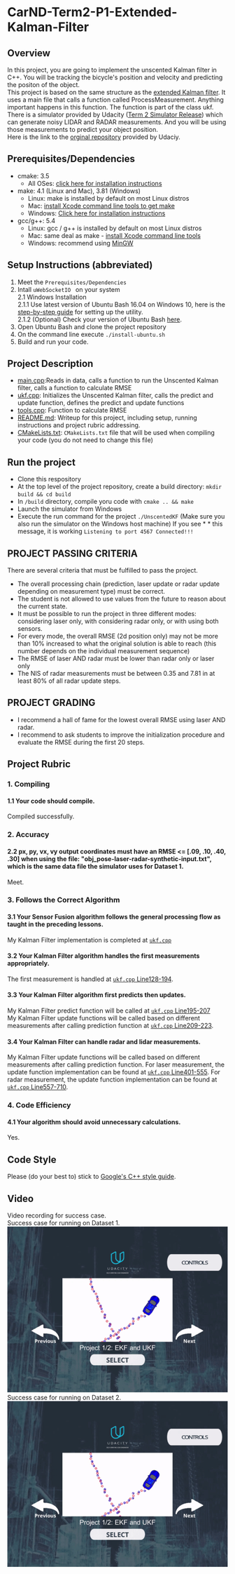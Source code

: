 # CarND-Term2-P1-Extended-Kalman-Filter  
## Overview  
In this project, you are going to implement the unscented Kalman filter in C++. You will be tracking the bicycle's position and velocity and predicting the positon of the object.  
This project is based on the same structure as the [extended Kalman filter](https://github.com/ikcGitHub/CarND-Term2-P1-Extended-Kalman-Filter). It uses a main file that calls a function called ProcessMeasurement. Anything important happens in this function. The function is part of the class ukf.  
There is a simulator provided by Udacity ([Term 2 Simulator Release](https://github.com/udacity/self-driving-car-sim/releases/)) which can generate noisy LIDAR and RADAR measurements. And you will be using those measurements to predict your object position.  
Here is the link to the [orginal repository](https://github.com/udacity/CarND-Unscented-Kalman-Filter-Project) provided by Udaciy.  
## Prerequisites/Dependencies  
* cmake: 3.5  
  * All OSes: [click here for installation instructions](https://cmake.org/install/)  
* make: 4.1 (Linux and Mac), 3.81 (Windows)  
  * Linux: make is installed by default on most Linux distros  
  * Mac: [install Xcode command line tools to get make](https://developer.apple.com/xcode/features/)  
  * Windows: [Click here for installation instructions](http://gnuwin32.sourceforge.net/packages/make.htm)  
* gcc/g++: 5.4  
  * Linux: gcc / g++ is installed by default on most Linux distros  
  * Mac: same deal as make - [install Xcode command line tools](https://developer.apple.com/xcode/features)  
  * Windows: recommend using [MinGW](http://www.mingw.org/)  
## Setup Instructions (abbreviated)  
1. Meet the `Prerequisites/Dependencies`  
2. Intall `uWebSocketIO ` on your system  
  2.1 Windows Installation  
  2.1.1 Use latest version of Ubuntu Bash 16.04 on Windows 10, here is the [step-by-step guide](https://www.howtogeek.com/249966/how-to-install-and-use-the-linux-bash-shell-on-windows-10/) for setting up the utility.  
  2.1.2 (Optional) Check your version of Ubuntu Bash [here](https://www.howtogeek.com/278152/how-to-update-the-windows-bash-shell/).  
3. Open Ubuntu Bash and clone the project repository  
4. On the command line execute `./install-ubuntu.sh`  
5. Build and run your code.  
## Project Description  
- [main.cpp](./src/main.cpp):Reads in data, calls a function to run the Unscented Kalman filter, calls a function to calculate RMSE
- [ukf.cpp](./src/ukf.cpp): Initializes the Unscented Kalman filter, calls the predict and update function, defines the predict and update functions
- [tools.cpp](./src/tools.cpp): Function to calculate RMSE
- [README.md](./README.md): Writeup for this project, including setup, running instructions and project rubric addressing.  
- [CMakeLists.txt](./CMakeLists.txt): `CMakeLists.txt` file that will be used when compiling your code (you do not need to change this file)
## Run the project  
* Clone this respository
* At the top level of the project repository, create a build directory: `mkdir build && cd build`
* In `/build` directory, compile yoru code with `cmake .. && make`
* Launch the simulator from Windows
* Execute the run command for the project `./UnscentedKF` (Make sure you also run the simulator on the Windows host machine) If you see * * this message, it is working `Listening to port 4567 Connected!!!`
## PROJECT PASSING CRITERIA  
There are several criteria that must be fulfilled to pass the project.
- The overall processing chain (prediction, laser update or radar update depending on measurement type) must be correct.
- The student is not allowed to use values from the future to reason about the current state.
- It must be possible to run the project in three different modes: considering laser only, with considering radar only, or with using both sensors.
- For every mode, the overall RMSE (2d position only) may not be more than 10% increased to what the original solution is able to reach (this number depends on the individual measurement sequence)
- The RMSE of laser AND radar must be lower than radar only or laser only
- The NIS of radar measurements must be between 0.35 and 7.81 in at least 80% of all radar update steps.
## PROJECT GRADING  
- I recommend a hall of fame for the lowest overall RMSE using laser AND radar.
- I recommend to ask students to improve the initialization procedure and evaluate the RMSE during the first 20 steps.
## Project Rubric  
### 1. Compiling  
#### 1.1 Your code should compile.  
Compiled successfully.  
### 2. Accuracy  
#### 2.2 px, py, vx, vy output coordinates must have an RMSE <= [.09, .10, .40, .30] when using the file: "obj_pose-laser-radar-synthetic-input.txt", which is the same data file the simulator uses for Dataset 1.  
Meet.
### 3. Follows the Correct Algorithm  
#### 3.1 Your Sensor Fusion algorithm follows the general processing flow as taught in the preceding lessons.  
My Kalman Filter implementation is completed at [`ukf.cpp`](./src/ukf.cpp)  
#### 3.2 Your Kalman Filter algorithm handles the first measurements appropriately.  
The first measurement is handled at [`ukf.cpp` Line128-194](./src/ukf.cpp#L128-L194).  
#### 3.3 Your Kalman Filter algorithm first predicts then updates.  
My Kalman Filter predict function will be called at [`ukf.cpp` Line195-207](./src/ukf.cpp#L195-L207)  
My Kalman Filter update functions will be called based on different measurements after calling prediction function at [`ukf.cpp` Line209-223](./src/ukf.cpp#L209-L223).  
#### 3.4 Your Kalman Filter can handle radar and lidar measurements.  
My Kalman Filter update functions will be called based on different measurements after calling prediction function. For laser measurement, the update function implementation can be found at [`ukf.cpp` Line401-555](./src/ukf.cpp#L401-L555). For radar measurement, the update function implementation can be found at [`ukf.cpp` Line557-710](./src/ukf.cpp#L557-L710).  
### 4. Code Efficiency  
#### 4.1 Your algorithm should avoid unnecessary calculations.  
Yes.  
## Code Style  
Please (do your best to) stick to [Google's C++ style guide](https://google.github.io/styleguide/cppguide.html).
## Video
Video recording for success case.  
Success case for running on Dataset 1.  
![Successful running on dataset 1](./videos/CarND-Term2-P2-Database1-self_driving_car_nanodegree_program_6_23_2018_7_17_39_PM.gif)  
Success case for running on Dataset 2.  
![Successful running on dataset 2](./videos/CarND-Term2-P2-Database2-self_driving_car_nanodegree_program_6_23_2018_7_18_27_PM.gif)  